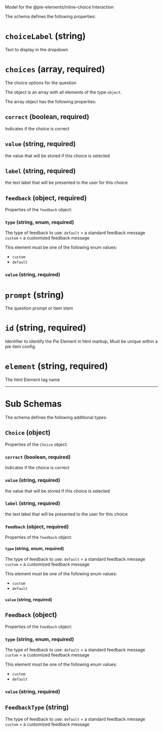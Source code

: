 Model for the @pie-elements/inline-choice Interaction

The schema defines the following properties:

# `choiceLabel` (string)

Text to display in the dropdown

# `choices` (array, required)

The choice options for the question

The object is an array with all elements of the type `object`.

The array object has the following properties:

## `correct` (boolean, required)

Indicates if the choice is correct

## `value` (string, required)

the value that will be stored if this choice is selected

## `label` (string, required)

the text label that will be presented to the user for this choice

## `feedback` (object, required)

Properties of the `feedback` object:

### `type` (string, enum, required)

The type of feedback to use:
   `default` = a standard feedback message
   `custom` = a customized feedback message

This element must be one of the following enum values:

* `custom`
* `default`

### `value` (string, required)

# `prompt` (string)

The question prompt or item stem

# `id` (string, required)

Identifier to identify the Pie Element in html markup, Must be unique within a pie item config.

# `element` (string, required)

The html Element tag name

---

# Sub Schemas

The schema defines the following additional types:

## `Choice` (object)

Properties of the `Choice` object:

### `correct` (boolean, required)

Indicates if the choice is correct

### `value` (string, required)

the value that will be stored if this choice is selected

### `label` (string, required)

the text label that will be presented to the user for this choice

### `feedback` (object, required)

Properties of the `feedback` object:

#### `type` (string, enum, required)

The type of feedback to use:
   `default` = a standard feedback message
   `custom` = a customized feedback message

This element must be one of the following enum values:

* `custom`
* `default`

#### `value` (string, required)

## `Feedback` (object)

Properties of the `Feedback` object:

### `type` (string, enum, required)

The type of feedback to use:
   `default` = a standard feedback message
   `custom` = a customized feedback message

This element must be one of the following enum values:

* `custom`
* `default`

### `value` (string, required)

## `FeedbackType` (string)

The type of feedback to use:
   `default` = a standard feedback message
   `custom` = a customized feedback message